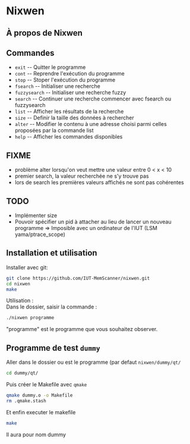 # Nixwen
## À propos de Nixwen

## Commandes
* `exit` -- Quitter le programme
* `cont` -- Reprendre l'exécution du programme
* `stop` -- Stoper l'exécution du programme
* `fsearch` -- Initialiser une recherche
* `fuzzysearch` -- Initialiser une recherche fuzzy
* `search` -- Continuer une recherche commencer avec fsearch ou fuzzysearch
* `list` -- Afficher les résultats de la recherche
* `size` --  Definir la taille des données à rechercher
* `alter` -- Modifier le contenu à une adresse choisi parmi celles proposées par la commande list
* `help` -- Afficher les commandes disponibles

## FIXME
* problème alter lorsqu'on veut mettre une valeur entre 0 < x < 10
* premier search, la valeur recherchée ne s'y trouve pas
* lors de search les premières valeurs affichés ne sont pas cohérentes

## TODO
* Implémenter size
* Pouvoir spécifier un pid à attacher au lieu de lancer un nouveau programme => Imposible avec un ordinateur de l'IUT (LSM yama/ptrace_scope)

## Installation et utilisation
Installer avec git: 
  ``` bash
  git clone https://github.com/IUT-MemScanner/nixwen.git
  cd nixwen
  make
```
Utilisation :   
Dans le dossier, saisir la commande :
``` bash
./nixwen programme
```
"programme" est le programme que vous souhaitez observer.


## Programme de test `dummy`

Aller dans le dossier ou est le programme (par defaut `nixwen/dummy/qt/`
```bash
cd dummy/qt/
```
Puis créer le Makefile avec `qmake`
```bash
qmake dummy.o -o Makefile
rm .qmake.stash
```
Et enfin executer le makefile
```bash
make
```
Il aura pour nom dummy
